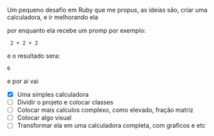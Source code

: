 Um pequeno desafio em Ruby que me propus, as ideias são, criar uma calculadora, e ir melhorando ela 

por enquanto ela recebe um promp por exemplo:

``` 2 + 2 + 2```

e o resultado sera:

``` 6 ```

e por ai vai

- [x] Uma simples calculadora
- [ ] Dividir o projeto e colocar classes
- [ ] Colocar mais calculos complexo, como elevado, fração matriz
- [ ] Colocar algo visual
- [ ] Transformar ela em uma calculadora completa, com graficos e etc